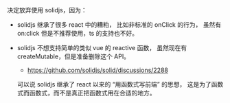 决定放弃使用 solidjs，因为：

- solidjs 继承了很多 react 中的糟粕，
  比如非标准的 onClick 的行为，
  虽然有 on:click 但是不推荐使用，ts 的支持也不好。

- solidjs 不想支持简单的类似 vue 的 reactive 函数，
  虽然现在有 createMutable，但是准备删除这个 API。

  - https://github.com/solidjs/solid/discussions/2288

  可以说 solidjs 继承了 react 以来的 “用函数式写前端” 的思想，
  这是为了函数式而函数式，而不是真正把函数式用在合适的地方。
